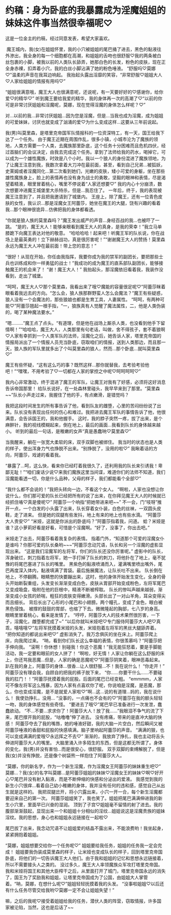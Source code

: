 # 约稿：身为卧底的我暴露成为淫魔姐姐的妹妹这件事当然很幸福呢♡

这是一位金主的约稿，经过同意发表，希望大家喜欢。 

 魔王城内，我(女)在姐姐怀里，我的小穴被姐姐的尾巴捅了进去，黑色的黏液往外渗出，我全身的每一个细胞都在高潮，和姐姐的舌吻也很舒服♡我的两条被白丝包裹的小脚，被我以前的人类队长舔弄，她那白色的长发，粉色的皮肤，现在正全身赤裸，扣弄着小穴，我的白丝小脚沾满了她的粉色唾液。
“舒服吗♡莫娜♡”温柔的声音在我耳边响起。
我抬起头露出淫靡的笑容，“非常舒服♡姐姐大人♡人家给姐姐的情报有用吗♡”

“姐姐很满意哦，魔王大人也很满意呢，还说呢，有一天要好好的♡感谢你，给你爱♡的精华♡”
听到魔王要给我爱的精华，我的身体再一次的高潮了♡“以前的你可是非常讨厌姐姐和淫魔呢，莫娜，现在觉得淫魔的身体怎么样呢？♡”

对…以前的我…非常讨厌姐姐…因为您是淫魔，但是…当我也成为淫魔，成为姐姐的可爱妹妹，讨厌也就变成了汹涌的爱♡为什么变成这样…这要从三年前说起。

我(男)叫莫里森，是塔里克帝国军队情报科的一位资深特工，有一天，国王给我下达了一个任务。
由于魔王近期在周围作乱，很多小镇，小城市沦为了魔族的领地，人类方需要一个人类，去魔族那里卧底，这个任务十分困难而且危机四伏，经过首脑们的会议决定，由我去完成这个任务。拿到了法师给我的药水，喝掉它，可以成为一个雄性魔族，时效是八个小时。我以一个狼人的身份混进了魔族领地，为了让魔王注意到我，我数次拿着大刀冲在最前面，甚至，看到自己兄弟…被狐妖，史莱姆或者淫魔同化…第二次看到她们，光嫩的皮肤，矮小可爱的身躯，坐在那些雄性魔族身上，脸上的表情再也没有身为战士的勇敢，坚毅的眼神和表情，尽是渴望着精液，眼里冒着桃心，嘴里不停说着“人家还想要♡”
我的内心十分崩溃，数次想要冲进魔王城堡里大杀特杀，但是…我忍住了。
一年后，终于，我的表现被魔王注意到了，并且把我邀请到了城堡内。
王座上，除了魔王，还有一位青色皮肤的女性，我认识…那是淫魔女王阿蕾莎，她坐在魔王的大腿，饶有兴趣的看着我…那个眼神很诡异…仿佛把我的身体都看透。

“你就是狼人族的莫里森吗？”魔王发出威严的声音…身经百战的我…也被吓了一跳。
“是的，魔王大人！能够亲眼看到魔王大人的真身，是我的荣幸！”我立马单膝跪下向魔王表达对他的敬意。
“哈哈哈哈！起来吧！听魔王军的队长说，你在战场上是最英勇的！立下赫赫战功，真是很厉害呢！”“谢谢魔王大人的赞扬！莫里森永远为魔王大人冲在最前面！带上您的意志！”

“很好！从现在开始，你任由我指挥，我要你成为我的禁军的副团长，要把那些士兵也训练成和你一样勇猛的战士！”我成功的成为魔王的直系部队副团长，能够接触魔王的机会来了！
“谢！魔王大人！”
我抬起头，那淫魔依旧看着我，我装作没看到，走出了城堡。

“呵呵，魔王大人♡那个莫里森，我看出来了哦♡魔能的容量很足呢♡”阿蕾莎眯着眼看着我远去的方向。“怎么会，狼人族那群野蛮人怎么会魔法？”魔王有些疑惑，狼人没有一个会魔法的，那些狼娘也都是生育工具，人妻属性。
“呵呵，有两种可能♡”阿蕾莎翘起一根手指，“一，狼族真有人觉醒了魔法属性，二，他是人类伪装的，喝了某种魔法要水。”

“嗯………”魔王点了点头。“有道理，但是他在战场上厮杀人类，也没看到他手下留情啊！”“哈哈哈，魔王大人，人类那里有句老话，叫做，舍不得孩子，套不着狼啊♡人家有幸抓到一个人类军队的法师，淫魔化之后，她告诉人家，塔里克帝国的情报局派出了一个情报人员充当卧底，窃取咱们的情报，送到人类那边，而且那一天，狼人族的军队里就多出了个叫莫里森的狼人，然而…那个卧底…就叫莫里森♡”

魔王有些怀疑，“这有这么巧的事？既然这样…那你就替我，去考验考验他吧！”“嘿嘿，不用考验了♡一切都在人家的掌控之中呢♡呵呵呵呵♡”

我内心非常激动，终于混进了魔王的军队，让魔王对我有了好感，必须将这好消息告诉帝国那里！
给队长说好，在一处森林里碰头，我早早来到了那里。“莫里森~~”队长小声走过来，我握住了他的手，有点嫩滑，是错觉吗？

我把这段时间发生的所有事告诉了他，看到队友的雌堕，心里的苦闷纷纷说了出来。队长没有表现出任何的伤心和难过。我把进去魔王军队的事情告诉了他，他很满意，会告诉国王的，我和他握手。
这时，我的脖子突然一疼，拔了出来，是个麻醉针，我的视线模糊起来，倒在地上，最后的画面…我看到队长的身体越来越小。
听到的最后一句话，是稚嫩的女声“真是愚蠢呐♡莫里森♡”

当我醒来，躺在一张宽大柔软的床，双手双脚也被绑住。
我当时的状态也是人类的样子，使出浑身力气也挣脱不出来。“别挣脱了，没用的啦♡”
我瞅着话的方向，阿蕾莎，戏谑的看着我。

“暴露了…呵，这么快，看来你已经盯着我很久了，还利用我的队长来引诱我！卑鄙无耻！”“咱们废话少说♡来我们魔族这里当间谍，难道你们的法师不知道，我们淫魔能看透一切，你是什么品种，父母的样子，我们都能看个全部♡”

“我什么都不会说的！”我把头转向一边，不看这个女人。
“啊啦，人家也没想让你说什么，你们那可爱的队长已经把所有的说了出来，在你拜见魔王大人的时候就已经抓住咯♡真是傻呢♡”
阿蕾莎一个响指“把她带进来吧~~”
不一会，门“吱呀”推开一点，一个白发的小头露了出来，队长穿着女仆装，白色的丝袜，一双圆头皮鞋，走了进来。
但是她的双腿有些发抖，地上有来的地上也有些水滴。
“阿蕾莎大人贵安♡”
“米娅，这就是你派出的卧底吗？”阿蕾莎指着我，问道。
蛤？米娅是谁？这小萝莉好看是好看，可惜是个淫魔啊。“好了，没事了，你出去吧。”

米娅走了出去，阿蕾莎看着我复杂的表情。
指着门外，“知道那个可爱的淫魔女仆是谁吗？你那可爱的队长桑哟~~~”阿蕾莎念动咒语，队长和另一个淫魔的虚影显现出来。
“这是我们淫魔军的左将军，你们的队长还没你厉害呢。”
虚影中的队长，浑身破烂，刺刀指着左将军，她一手打掉了队长的刺刀，将他扑在了地上，毫不犹豫的将尾巴塞进了队长的嘴里。
黑紫色的黏液喷涌而入，灌满嘴里喷出嘴外，尾巴再度深入体内，黏液填满了胃袋。最后施展魔法，让队长吐不出来。
队长倒在地上，不停翻腾。眼睛憋的快要蹦出来，这时，他的身体开始发生变化，全身的骨头开始断裂重组，头发变长渐渐变成白色，皮肤从胃部开始变成粉色，左将军尾巴又变成吸盘，吸附在他的巨根中，精液不断被榨取。
队长的惨叫声越来越弱，渐渐变成小女孩的娇喘，粗狂的皮肤变得嫩滑。头部长出了一对山羊角，耳朵变得尖而且细长。
背后长出了心形的小尾巴和小翅膀。两个瞳孔，变成了金色，眼白被黑色侵蚀。
被撑的鼓鼓的胃部，也缩了下去。微微隆起的胸部，七八岁的身高。眼睛里冒着桃心，看来是发情了。
“哼哼，阿蕾莎大人的技术果然很厉害，一下子，淫魔化，雌堕都完成了~”
“以后你就叫米娅吧♡专门服侍阿蕾莎大人吧♡真乖，嘻嘻嘻♡”左将军抚摸着米娅的头发，米娅抱着左将军的黑丝大腿舔弄着。
“把你知道的都说出来吧♡”
虚影消失了。我万念俱灰的坐在床上。阿蕾莎爬上床，向我爬过来。
“呐，看到你们队长这么幸福的表情，你很羡慕吗？”阿蕾莎把手伸向我。
“滚啊！你休想！别碰我！你这个恶魔！”我无能狂怒着，要是手脚能活动，我一定要和眼前的女人拼了！
“啊啦，好无情！人家让你躺在这么舒服的床上，你还骂我恶魔…但是，人家的确是恶魔呢♡”阿蕾莎阴笑着，眼神恶毒起来。趴在我的身上，阿蕾莎的身体…很香…让人很舒服…不！我在说什么！
“你走开！”
阿蕾莎没有理会我，自顾自的把我的裤子脱下来，
“你……你要干什么……不要碰我的肛门！！”阿蕾莎抚摸着我的屁股。后面的尾巴已经变粗。
“emmmm，人家可不像左将军这么残暴，因为人家有点喜欢你了呢，你说咱是淫魔，是恶魔，那么，你也变成淫魔，是不是就爱人家啦♡”啊…这…说的有道理…妈的，我在说什么！
我使劲挣扎，没用…
“没事的，一点痛也不会有的♡”阿蕾莎在我的额头轻轻一吻，我的身体感觉有些奇怪。
“要进去了哦♡”尾巴早已准备进行一次发泄，蠢蠢欲动。
“不…不要…求求你了！阿蕾莎大人！放了我……”我眼泪不争气的流了下来，尾巴撑开我的屁股，“咕噜噜”伸了进去。
没有疼痛，带来的是直冲大脑的快感！
阿蕾莎夺去了我的嘴唇，她的唾液好甜，我的大脑一片空白，然后瞬间又被阿蕾莎唾液的香甜和屁股的快感填满。脑子里响起阿蕾莎的声音。
“满满的狠，也可以变成满满的爱哦♡永远挥之不去♡”
渐渐的，我放弃了挣扎，我也主动将舌头伸进阿蕾莎大人的嘴里。
大脑里涌入许多陌生的东西，但是这都无所谓了。身体的变化，我(男)并没有害怕…而是很安心，很舒服。
双手双脚的束缚解脱了，但是我(女)并没有挣脱，还是像个树袋熊一样抱住了阿蕾莎大人。

“莫娜，你的新名字，作为一个新生淫魔，作为淫魔女王阿蕾莎的妹妹重生吧♡”
莫娜…？我(女)的名字叫莫娜…是阿蕾莎姐姐的妹妹♡淫魔女王的妹妹♡啊♡好开心♡尾巴并没有射入黏液，而是不断伸缩的快感和分泌出的爱液。
我感觉到我的新生小穴很痒…看着自己幼小稚嫩的身体，我并没有任何的违和感，感觉自己从出生就是这样的。
我把双腿岔开，将小穴露出来，小穴一开一合，每个新生淫魔都要迎来自己的第一次。
阿蕾莎姐姐笑了，我也笑了。姐姐把尾巴满满伸进我的新生小穴里，里面早已兴奋的湿润。
顶到了子宫♡姐姐毫不留情的射了进去。我的腹部渐渐鼓起，显现出来一个和姐姐十分相似的淫纹…姐姐说这是淫魔贵族的姐妹淫纹。我的思想，身心也和姐姐永远链接在一起啦♡

尾巴拔了出来，我念动咒语不让姐姐爱的结晶不露出来，不能浪费哟！我坐起身，紧紧拥抱着姐姐。

“莫娜，姐姐想要交给你一个任务呢♡”
姐姐要给我任务，姐姐的任务我一定会完成！
姐姐要我伪装成莫里森的样子，让米娅也变成队长的样子，回到塔里克帝国卧底，将他们的一切告诉魔王大人他们。由于我和姐姐的记忆和思想永远链接着，所以不需要接头人之类的。
没过多久，魔王大人率领魔族众军攻打塔里克帝国。
我和米娅将国王和其他大臣榨干之后，从里面打开了城门，塔里克帝国永远的消失了，国王为了奖励我和姐姐，让塔里克帝国成为了公国，由姐姐大人掌管着。“呐，莫娜，在想什么呢♡”姐姐轻轻抚摸着我的头发。
“没事啦姐姐♡以后还有什么任务尽管交给我哟♡莫娜一定不会让姐姐失望！”

嘛，之后的我呢♡接受着姐姐给我的任务，潜伏人类的阵营，窃取情报，许多国家被沦陷，当然，这也是后话了~~ 

 